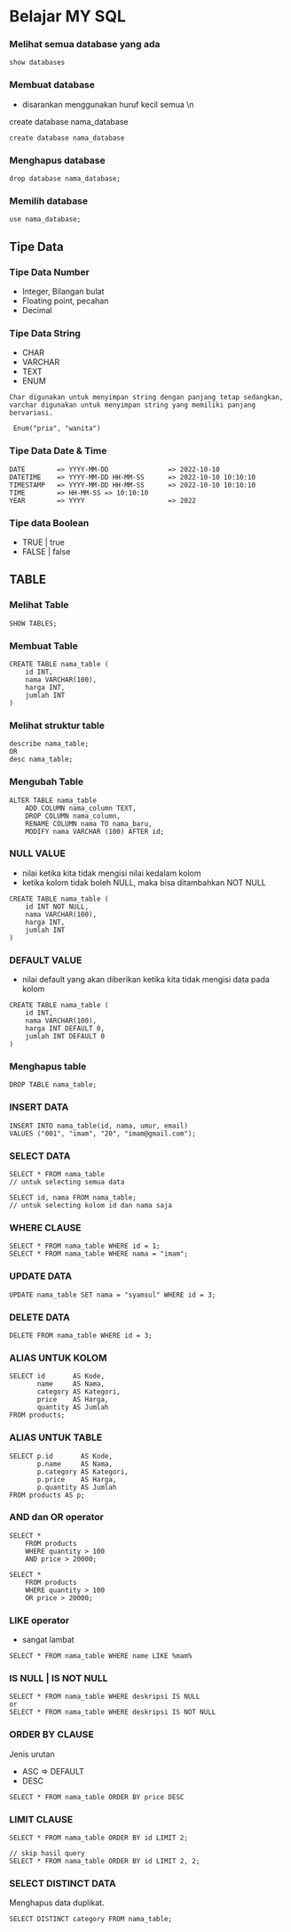 #  Belajar MY SQL


### Melihat semua database yang ada 
```
show databases
```

### Membuat database
- disarankan menggunakan huruf kecil semua \n

create database nama_database 
```
create database nama_database
```

### Menghapus database

```
drop database nama_database;
```


### Memilih database

```
use nama_database;
```


## Tipe Data


### Tipe Data Number
- Integer, Bilangan bulat
- Floating point, pecahan
- Decimal

### Tipe Data String
- CHAR
- VARCHAR
- TEXT
- ENUM

```
Char digunakan untuk menyimpan string dengan panjang tetap sedangkan,
varchar digunakan untuk menyimpan string yang memiliki panjang bervariasi.
```

``` Enum("pria", "wanita")```

### Tipe Data Date & Time

```
DATE        => YYYY-MM-DD               => 2022-10-10
DATETIME    => YYYY-MM-DD HH-MM-SS      => 2022-10-10 10:10:10 
TIMESTAMP   => YYYY-MM-DD HH-MM-SS      => 2022-10-10 10:10:10 
TIME        => HH-MM-SS => 10:10:10
YEAR        => YYYY                     => 2022
```

### Tipe data Boolean

- TRUE | true
- FALSE | false




## TABLE

### Melihat Table

```
SHOW TABLES;
```

### Membuat Table

```
CREATE TABLE nama_table (
    id INT,
    nama VARCHAR(100),
    harga INT,
    jumlah INT
)
```

### Melihat struktur table

``` 
describe nama_table;
OR
desc nama_table;
```

### Mengubah Table

```
ALTER TABLE nama_table
    ADD COLUMN nama_column TEXT,
    DROP COLUMN nama_column,
    RENAME COLUMN nama TO nama_baru,
    MODIFY nama VARCHAR (100) AFTER id;
```

### NULL VALUE

- nilai ketika kita tidak mengisi nilai kedalam kolom
- ketika kolom tidak boleh NULL, maka bisa ditambahkan NOT NULL

```
CREATE TABLE nama_table (
    id INT NOT NULL,
    nama VARCHAR(100),
    harga INT,
    jumlah INT
)
```

### DEFAULT VALUE

- nilai default yang akan diberikan ketika kita tidak mengisi data pada kolom

```
CREATE TABLE nama_table (
    id INT,
    nama VARCHAR(100),
    harga INT DEFAULT 0,
    jumlah INT DEFAULT 0
)
```

### Menghapus table

```
DROP TABLE nama_table;
```


### INSERT DATA

```
INSERT INTO nama_table(id, nama, umur, email)
VALUES ("001", "imam", "20", "imam@gmail.com");
```

### SELECT DATA

```
SELECT * FROM nama_table
// untuk selecting semua data

SELECT id, nama FROM nama_table;
// untuk selecting kolom id dan nama saja
```


### WHERE CLAUSE

```
SELECT * FROM nama_table WHERE id = 1;
SELECT * FROM nama_table WHERE nama = "imam";
```


### UPDATE DATA

```
UPDATE nama_table SET nama = "syamsul" WHERE id = 3;
```

### DELETE DATA

```
DELETE FROM nama_table WHERE id = 3;
```

### ALIAS UNTUK KOLOM

```
SELECT id       AS Kode,
       name     AS Nama,
       category AS Kategori,
       price    AS Harga,
       quantity AS Jumlah
FROM products;
```

### ALIAS UNTUK TABLE

```
SELECT p.id       AS Kode,
       p.name     AS Nama,
       p.category AS Kategori,
       p.price    AS Harga,
       p.quantity AS Jumlah
FROM products AS p;
```

### AND dan OR operator

```
SELECT *
    FROM products
    WHERE quantity > 100
    AND price > 20000;

SELECT *
    FROM products
    WHERE quantity > 100
    OR price > 20000;
```


### LIKE operator

- sangat lambat

``` 
SELECT * FROM nama_table WHERE name LIKE %mam%
```

### IS NULL | IS NOT NULL

```
SELECT * FROM nama_table WHERE deskripsi IS NULL
or
SELECT * FROM nama_table WHERE deskripsi IS NOT NULL
```


### ORDER BY CLAUSE

Jenis urutan
- ASC => DEFAULT
- DESC

```
SELECT * FROM nama_table ORDER BY price DESC
```

### LIMIT CLAUSE

```
SELECT * FROM nama_table ORDER BY id LIMIT 2;

// skip hasil query
SELECT * FROM nama_table ORDER BY id LIMIT 2, 2;

```

### SELECT DISTINCT DATA

Menghapus data duplikat.

```
SELECT DISTINCT category FROM nama_table; 
```













